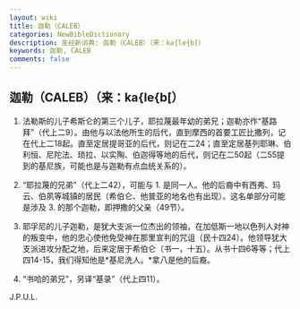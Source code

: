 ```yaml
---
layout: wiki
title: 迦勒（CALEB）
categories: NewBibleDictionary
description: 圣经新词典: 迦勒（CALEB）（来：ka{le{b[）
keywords: 迦勒, CALEB
comments: false
---
```


## 迦勒（CALEB）（来：ka{le{b[）

1. 法勒斯的儿子希斯仑的第三个儿子，耶拉蔑最年幼的弟兄；迦勒亦作“基路拜”（代上二9）。由他与以法他所生的后代，直到摩西的首要工匠比撒列，记在代上二18起。直至定居提哥亚的后代，则记在二24；直至定居基列耶琳、伯利恒、尼陀法、琐拉、以实陶、伯迦得等地的后代，则记在二50起（二55提到的基尼族，可能也是与迦勒有点血统关系的）。

2. “耶拉蔑的兄弟”（代上二42），可能与 1. 是同一人。他的后裔中有西弗、玛云、伯夙等城镇的居民（希伯仑、他普亚的地名也有出现）。这名单部分可能是涉及 3. 的那个迦勒，即押撒的父亲（49节）。

3. 耶孚尼的儿子迦勒，是犹大支派一位杰出的领袖，在加低斯一地以色列人对神的叛变中，他的忠心使他免受神在那里宣判的咒诅（民十四24）。他领导犹大支派进攻分配之地，后来定居于希伯仑（书一，十五）。从书十四6等等；代上四14-15，我们得知他是*基尼洗人。*拿八是他的后裔。

4. “书哈的弟兄”，另译“基录”（代上四11）。

J.P.U.L.






